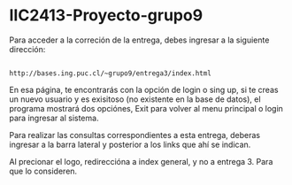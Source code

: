 # IIC2413-Proyecto-grupo9

Para acceder a la correción de la entrega, debes ingresar a la siguiente dirección:

                                  http://bases.ing.puc.cl/~grupo9/entrega3/index.html

En esa página, te encontrarás con la opción de login o sing up, si te creas un nuevo usuario y es exisitoso (no existente en la base de datos), el programa mostrará dos opciónes, Exit para volver al menu principal o login para ingresar al sistema.


Para realizar las consultas correspondientes a esta entrega, deberas ingresar a la barra lateral y posterior a los links que ahí se indican.

Al precionar el logo, redireccióna a index general, y no a entrega 3. Para que lo consideren.

